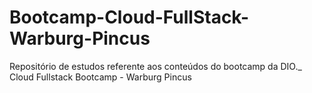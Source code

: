 # Bootcamp-Cloud-FullStack-Warburg-Pincus
Repositório de estudos referente aos conteúdos do bootcamp da DIO._ Cloud Fullstack Bootcamp - Warburg Pincus
